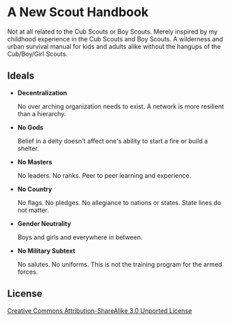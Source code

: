 # A New Scout Handbook
Not at all related to the Cub Scouts or Boy Scouts. Merely inspired by my childhood experience in the Cub Scouts and Boy Scouts. A wilderness and urban survival manual for kids and adults alike without the hangups of the Cub/Boy/Girl Scouts.

## Ideals
* **Decentralization**

  No over arching organization needs to exist. A network is more resilient than a hierarchy.

* **No Gods**

  Belief in a deity doesn't affect one's ability to start a fire or build a shelter.

* **No Masters**

  No leaders. No ranks. Peer to peer learning and experience.

* **No Country**

  No flags. No pledges. No allegiance to nations or states. State lines do not matter.

* **Gender Neutrality**

  Boys and girls and everywhere in between.

* **No Military Subtext**

  No salutes. No uniforms. This is not the training program for the armed forces.

## License

[Creative Commons Attribution-ShareAlike 3.0 Unported License](http://creativecommons.org/licenses/by-sa/3.0/ "license")
